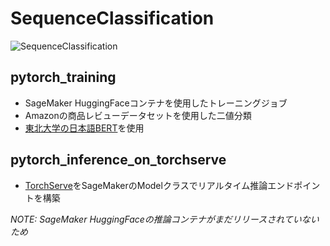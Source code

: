# SequenceClassification

![SequenceClassification](https://user-images.githubusercontent.com/40932835/122213598-14b1e400-cee4-11eb-8733-73f1ae579f84.png)

## pytorch_training
- SageMaker HuggingFaceコンテナを使用したトレーニングジョブ
- Amazonの商品レビューデータセットを使用した二値分類
- [東北大学の日本語BERT](https://github.com/cl-tohoku/bert-japanese)を使用

## pytorch_inference_on_torchserve
- [TorchServe](https://github.com/pytorch/serve)をSageMakerのModelクラスでリアルタイム推論エンドポイントを構築    

_NOTE: SageMaker HuggingFaceの推論コンテナがまだリリースされていないため_
